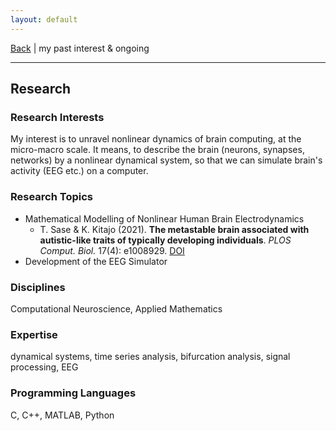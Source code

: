 ```yaml
---
layout: default
---
```


[Back](/index.md) | my past interest & ongoing
* * *

## Research
### Research Interests
My interest is to unravel nonlinear dynamics of brain computing, at the micro-macro scale. It means, to describe the brain (neurons, synapses, networks) by a nonlinear dynamical system, so that we can simulate brain's activity (EEG etc.) on a computer.

### Research Topics
- Mathematical Modelling of Nonlinear Human Brain Electrodynamics
  - T. Sase & K. Kitajo (2021). **The metastable brain associated with autistic-like traits of typically developing individuals**. *PLOS Comput. Biol.* 17(4): e1008929. [DOI](https://doi.org/10.1371/journal.pcbi.1008929)
- Development of the EEG Simulator

### Disciplines
Computational Neuroscience, Applied Mathematics

### Expertise
dynamical systems, time series analysis, bifurcation analysis, signal processing, EEG

### Programming Languages
C, C++, MATLAB, Python
